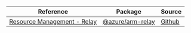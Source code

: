 | Reference | Package | Source |
|---|---|---|
|[Resource Management - Relay](arm-relay-readme)|[@azure/arm-relay](https://www.npmjs.com/package/@azure/arm-relay)|[Github](https://github.com/Azure/azure-sdk-for-js/blob/main/sdk/relay/arm-relay)|
